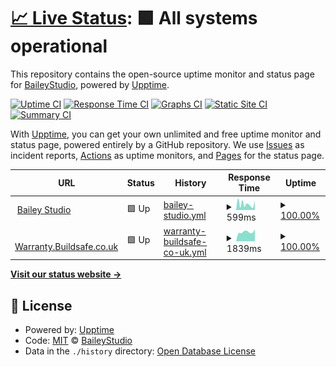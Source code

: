 # [📈 Live Status](https://status.bailey.studio): <!--live status--> **🟩 All systems operational**

This repository contains the open-source uptime monitor and status page for [BaileyStudio](https://www.bailey.studio), powered by [Upptime](https://github.com/upptime/upptime).

[![Uptime CI](https://github.com/BaileyStudio/Monitor/workflows/Uptime%20CI/badge.svg)](https://github.com/BaileyStudio/Monitor/actions?query=workflow%3A%22Uptime+CI%22)
[![Response Time CI](https://github.com/BaileyStudio/Monitor/workflows/Response%20Time%20CI/badge.svg)](https://github.com/BaileyStudio/Monitor/actions?query=workflow%3A%22Response+Time+CI%22)
[![Graphs CI](https://github.com/BaileyStudio/Monitor/workflows/Graphs%20CI/badge.svg)](https://github.com/BaileyStudio/Monitor/actions?query=workflow%3A%22Graphs+CI%22)
[![Static Site CI](https://github.com/BaileyStudio/Monitor/workflows/Static%20Site%20CI/badge.svg)](https://github.com/BaileyStudio/Monitor/actions?query=workflow%3A%22Static+Site+CI%22)
[![Summary CI](https://github.com/BaileyStudio/Monitor/workflows/Summary%20CI/badge.svg)](https://github.com/BaileyStudio/Monitor/actions?query=workflow%3A%22Summary+CI%22)

With [Upptime](https://upptime.js.org), you can get your own unlimited and free uptime monitor and status page, powered entirely by a GitHub repository. We use [Issues](https://github.com/BaileyStudio/Monitor/issues) as incident reports, [Actions](https://github.com/BaileyStudio/Monitor/actions) as uptime monitors, and [Pages](https://status.bailey.studio) for the status page.

<!--start: status pages-->
<!-- This summary is generated by Upptime (https://github.com/upptime/upptime) -->
<!-- Do not edit this manually, your changes will be overwritten -->
<!-- prettier-ignore -->
| URL | Status | History | Response Time | Uptime |
| --- | ------ | ------- | ------------- | ------ |
| <img alt="" src="https://favicons.githubusercontent.com/www.bailey.studio" height="13"> [Bailey Studio](https://www.bailey.studio) | 🟩 Up | [bailey-studio.yml](https://github.com/BaileyStudio/Monitor/commits/HEAD/history/bailey-studio.yml) | <details><summary><img alt="Response time graph" src="./graphs/bailey-studio/response-time-week.png" height="20"> 599ms</summary><br><a href="https://status.bailey.studio/history/bailey-studio"><img alt="Response time 581" src="https://img.shields.io/endpoint?url=https%3A%2F%2Fraw.githubusercontent.com%2FBaileyStudio%2FMonitor%2FHEAD%2Fapi%2Fbailey-studio%2Fresponse-time.json"></a><br><a href="https://status.bailey.studio/history/bailey-studio"><img alt="24-hour response time 244" src="https://img.shields.io/endpoint?url=https%3A%2F%2Fraw.githubusercontent.com%2FBaileyStudio%2FMonitor%2FHEAD%2Fapi%2Fbailey-studio%2Fresponse-time-day.json"></a><br><a href="https://status.bailey.studio/history/bailey-studio"><img alt="7-day response time 599" src="https://img.shields.io/endpoint?url=https%3A%2F%2Fraw.githubusercontent.com%2FBaileyStudio%2FMonitor%2FHEAD%2Fapi%2Fbailey-studio%2Fresponse-time-week.json"></a><br><a href="https://status.bailey.studio/history/bailey-studio"><img alt="30-day response time 541" src="https://img.shields.io/endpoint?url=https%3A%2F%2Fraw.githubusercontent.com%2FBaileyStudio%2FMonitor%2FHEAD%2Fapi%2Fbailey-studio%2Fresponse-time-month.json"></a><br><a href="https://status.bailey.studio/history/bailey-studio"><img alt="1-year response time 581" src="https://img.shields.io/endpoint?url=https%3A%2F%2Fraw.githubusercontent.com%2FBaileyStudio%2FMonitor%2FHEAD%2Fapi%2Fbailey-studio%2Fresponse-time-year.json"></a></details> | <details><summary><a href="https://status.bailey.studio/history/bailey-studio">100.00%</a></summary><a href="https://status.bailey.studio/history/bailey-studio"><img alt="All-time uptime 99.40%" src="https://img.shields.io/endpoint?url=https%3A%2F%2Fraw.githubusercontent.com%2FBaileyStudio%2FMonitor%2FHEAD%2Fapi%2Fbailey-studio%2Fuptime.json"></a><br><a href="https://status.bailey.studio/history/bailey-studio"><img alt="24-hour uptime 100.00%" src="https://img.shields.io/endpoint?url=https%3A%2F%2Fraw.githubusercontent.com%2FBaileyStudio%2FMonitor%2FHEAD%2Fapi%2Fbailey-studio%2Fuptime-day.json"></a><br><a href="https://status.bailey.studio/history/bailey-studio"><img alt="7-day uptime 100.00%" src="https://img.shields.io/endpoint?url=https%3A%2F%2Fraw.githubusercontent.com%2FBaileyStudio%2FMonitor%2FHEAD%2Fapi%2Fbailey-studio%2Fuptime-week.json"></a><br><a href="https://status.bailey.studio/history/bailey-studio"><img alt="30-day uptime 99.72%" src="https://img.shields.io/endpoint?url=https%3A%2F%2Fraw.githubusercontent.com%2FBaileyStudio%2FMonitor%2FHEAD%2Fapi%2Fbailey-studio%2Fuptime-month.json"></a><br><a href="https://status.bailey.studio/history/bailey-studio"><img alt="1-year uptime 99.40%" src="https://img.shields.io/endpoint?url=https%3A%2F%2Fraw.githubusercontent.com%2FBaileyStudio%2FMonitor%2FHEAD%2Fapi%2Fbailey-studio%2Fuptime-year.json"></a></details>
| <img alt="" src="https://favicons.githubusercontent.com/warranty.buildsafe.co.uk" height="13"> [Warranty.Buildsafe.co.uk](https://warranty.buildsafe.co.uk) | 🟩 Up | [warranty-buildsafe-co-uk.yml](https://github.com/BaileyStudio/Monitor/commits/HEAD/history/warranty-buildsafe-co-uk.yml) | <details><summary><img alt="Response time graph" src="./graphs/warranty-buildsafe-co-uk/response-time-week.png" height="20"> 1839ms</summary><br><a href="https://status.bailey.studio/history/warranty-buildsafe-co-uk"><img alt="Response time 1781" src="https://img.shields.io/endpoint?url=https%3A%2F%2Fraw.githubusercontent.com%2FBaileyStudio%2FMonitor%2FHEAD%2Fapi%2Fwarranty-buildsafe-co-uk%2Fresponse-time.json"></a><br><a href="https://status.bailey.studio/history/warranty-buildsafe-co-uk"><img alt="24-hour response time 1630" src="https://img.shields.io/endpoint?url=https%3A%2F%2Fraw.githubusercontent.com%2FBaileyStudio%2FMonitor%2FHEAD%2Fapi%2Fwarranty-buildsafe-co-uk%2Fresponse-time-day.json"></a><br><a href="https://status.bailey.studio/history/warranty-buildsafe-co-uk"><img alt="7-day response time 1839" src="https://img.shields.io/endpoint?url=https%3A%2F%2Fraw.githubusercontent.com%2FBaileyStudio%2FMonitor%2FHEAD%2Fapi%2Fwarranty-buildsafe-co-uk%2Fresponse-time-week.json"></a><br><a href="https://status.bailey.studio/history/warranty-buildsafe-co-uk"><img alt="30-day response time 1773" src="https://img.shields.io/endpoint?url=https%3A%2F%2Fraw.githubusercontent.com%2FBaileyStudio%2FMonitor%2FHEAD%2Fapi%2Fwarranty-buildsafe-co-uk%2Fresponse-time-month.json"></a><br><a href="https://status.bailey.studio/history/warranty-buildsafe-co-uk"><img alt="1-year response time 1781" src="https://img.shields.io/endpoint?url=https%3A%2F%2Fraw.githubusercontent.com%2FBaileyStudio%2FMonitor%2FHEAD%2Fapi%2Fwarranty-buildsafe-co-uk%2Fresponse-time-year.json"></a></details> | <details><summary><a href="https://status.bailey.studio/history/warranty-buildsafe-co-uk">100.00%</a></summary><a href="https://status.bailey.studio/history/warranty-buildsafe-co-uk"><img alt="All-time uptime 95.71%" src="https://img.shields.io/endpoint?url=https%3A%2F%2Fraw.githubusercontent.com%2FBaileyStudio%2FMonitor%2FHEAD%2Fapi%2Fwarranty-buildsafe-co-uk%2Fuptime.json"></a><br><a href="https://status.bailey.studio/history/warranty-buildsafe-co-uk"><img alt="24-hour uptime 100.00%" src="https://img.shields.io/endpoint?url=https%3A%2F%2Fraw.githubusercontent.com%2FBaileyStudio%2FMonitor%2FHEAD%2Fapi%2Fwarranty-buildsafe-co-uk%2Fuptime-day.json"></a><br><a href="https://status.bailey.studio/history/warranty-buildsafe-co-uk"><img alt="7-day uptime 100.00%" src="https://img.shields.io/endpoint?url=https%3A%2F%2Fraw.githubusercontent.com%2FBaileyStudio%2FMonitor%2FHEAD%2Fapi%2Fwarranty-buildsafe-co-uk%2Fuptime-week.json"></a><br><a href="https://status.bailey.studio/history/warranty-buildsafe-co-uk"><img alt="30-day uptime 85.60%" src="https://img.shields.io/endpoint?url=https%3A%2F%2Fraw.githubusercontent.com%2FBaileyStudio%2FMonitor%2FHEAD%2Fapi%2Fwarranty-buildsafe-co-uk%2Fuptime-month.json"></a><br><a href="https://status.bailey.studio/history/warranty-buildsafe-co-uk"><img alt="1-year uptime 95.71%" src="https://img.shields.io/endpoint?url=https%3A%2F%2Fraw.githubusercontent.com%2FBaileyStudio%2FMonitor%2FHEAD%2Fapi%2Fwarranty-buildsafe-co-uk%2Fuptime-year.json"></a></details>

<!--end: status pages-->

[**Visit our status website →**](https://status.bailey.studio)

## 📄 License

- Powered by: [Upptime](https://github.com/upptime/upptime)
- Code: [MIT](./LICENSE) © [BaileyStudio](https://www.bailey.studio)
- Data in the `./history` directory: [Open Database License](https://opendatacommons.org/licenses/odbl/1-0/)
